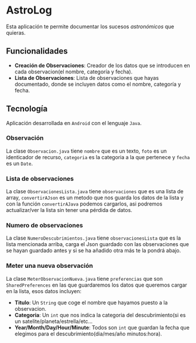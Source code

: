 # AstroLog
Esta aplicación te permite documentar los sucesos *astronómicos* que quieras.
## Funcionalidades
- **Creación de Observaciones**: Creador de los datos que se introducen en cada observacion(el nombre, categoría y fecha).
- **Lista de Observaciones**: Lista de observaciones que hayas documentado, donde se incluyen datos como el nombre, categoría y fecha.
## Tecnología
Aplicación desarrollada en `Android` con el lenguaje `Java`.
### Observación
La clase `Observacion.java` tiene `nombre` que es un texto, `foto` es un identicador de recurso, `categoria` es la categoria
a la que pertenece y `fecha` es un `Date`.
### Lista de observaciones
La clase `ObservacionesLista.java` tiene `observaciones` que es una lista de array, `convertirAJson` es un metodo que nos guarda los datos de la lista y con la función `convertirAJava` podemos cargarlos, asi podremos actualizar/ver la lista sin tener una pérdida de datos.
### Numero de observaciones
La clase `NumeroDescubrimientos.java` tiene `observacionesLista` que es la lista mencionada arriba, carga el Json guardado con las observaciones que se hayan guardado antes y si se ha añadido otra más te la pondrá abajo.
### Meter una nueva observación
La clase `MeterObservacionNueva.java` tiene `preferencias` que son `SharedPreferences` en las que guardaremos los datos que queremos cargar en la lista, esos datos incluyen:
- **Titulo**:  Un `String` que coge el nombre que hayamos puesto a la observacion.
- **Categoria**: Un `int` que nos indica la categoria del descubrimiento(si es un satelite/planeta/estrella/etc...
- **Year/Month/Day/Hour/Minute**: Todos son `int` que guardan la fecha que elegimos para el descubrimiento(dia/mes/año minutos:hora).
